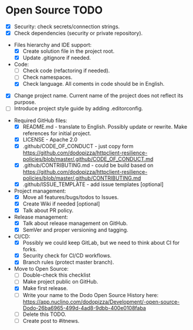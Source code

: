 # Open Source TODO

- [x] Security: check secrets/connection strings.
- [x] Check dependencies (security or private repository).
- Files hierarchy and IDE support:
  - [x] Create solution file in the project root.
  - [x] Update .gitignore if needed.
- Code:
  - [ ] Check code (refactoring if needed).
  - [ ] Check namespaces.
  - [x] Check language. All coments in code should be in English.
- [x] Change project name. Current name of the project does not reflect its purpose.
- [ ] Introduce project style guide by adding .editorconfig.
- Required GitHub files:
  - [x] README.md - translate to English. Possibly update or rewrite. Make references for initial project.
  - [x] LICENSE - Apache 2.0
  - [x] .github/CODE_OF_CONDUCT - just copy form <https://github.com/dodopizza/httpclient-resilience-policies/blob/master/.github/CODE_OF_CONDUCT.md>
  - [x] .github/CONTRIBUTING.md - could be build based on <https://github.com/dodopizza/httpclient-resilience-policies/blob/master/.github/CONTRIBUTING.md>
  - [x] .github/ISSUE_TEMPLATE - add issue templates [optional]
- Project management:
  - [x] Move all features/bugs/todos to Issues.
  - [x] Create Wiki if needed [optional]
  - [x] Talk about PR policy.
- Release management:
  - [x] Talk about release management on GitHub.
  - [x] SemVer and proper versioning and tagging.
- CI/CD:
  - [x] Possibly we could keep GitLab, but we need to think about CI for forks.
  - [x] Security check for CI/CD workflows.
  - [x] Branch rules (protect master branch).
- Move to Open Source:
  - [ ] Double-check this checklist
  - [ ] Make project public on GitHub.
  - [x] Make first release.
  - [ ] Write your name to the Dodo Open Source History here: <https://app.nuclino.com/dodopizza/Development/-open-source-Dodo-26ba6965-499d-4ad8-9dbb-400e0108faba>
  - [ ] Delete this TODO.
  - [ ] Create post to #itnews.